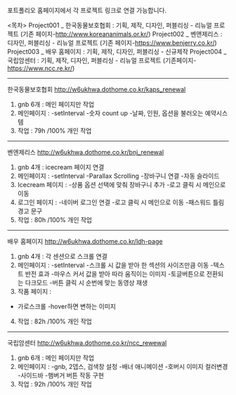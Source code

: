 포트폴리오 홈페이지에서 각 프로젝트 링크로 연결 가능합니다.


<목차>
Project001 _ 한국동물보호협회 : 기획, 제작, 디자인, 퍼블리싱 - 리뉴얼 프로젝트 (기존 페이지-http://www.koreananimals.or.kr/)
Project002 _ 벤앤제리스 : 디자인, 퍼블리싱 - 리뉴얼 프로젝트 (기존 페이지-https://www.benjerry.co.kr/)
Project003 _ 배우 홈페이지 : 기획, 제작, 디자인, 퍼블리싱 - 신규제작
Project004 _ 국립암센터 : 기획, 제작, 디자인, 퍼블리싱 - 리뉴얼 프로젝트 (기존페이지-https://www.ncc.re.kr/)

---------------------------------------------------------

<Project001> 한국동물보호협회
http://w6ukhwa.dothome.co.kr/kaps_renewal
1. gnb 6개 : 메인 페이지만 작업
2. 메인페이지 : 
  -setInterval
  -숫자 count up
  -날짜, 인원, 옵션을 불러오는 예약시스템
3. 작업 : 79h /100% 개인 작업

---------------------------------------------------------

<Project002> 벤엔제리스
http://w6ukhwa.dothome.co.kr/bnj_renewal
1. gnb 4개 : icecream 페이지 연결
2. 메인페이지 : 
  -setInterval
  -Parallax Scrolling
  -장바구니 연결
  -자동 슬라이드
3. Icecream 페이지 :
  -상품 옵션 선택에 맞춰 장바구니 추가
  -로고 클릭 시 메인으로 이동
4. 로그인 페이지 : 
  -네이버 로그인 연결
  -로고 클릭 시 메인으로 이동
  -패스워드 틀림 경고 문구
5. 작업 : 80h /100% 개인 작업

------------------------------------------------------

<Project003> 배우 홈페이지
http://w6ukhwa.dothome.co.kr/ldh-page
1. gnb 4개 : 각 센션으로 스크롤 연결
2. 메인페이지 : 
  -setInterval
  -스크롤 시 값을 받아 한 섹션의 사이즈만큼 이동
  -텍스트 반전 효과
  -마우스 커서 값을 받아 따라 움직이는 이미지
  -토글버튼으로 전환되는 다크모드
  -버튼 클릭 시 순번에 맞는 동영상 재생
3. 작품 페이지 :
  - 가로스크롤
  -hover하면 변하는 이미지
4. 작업 : 82h /100% 개인 작업

-------------------------------------------------------

<Project004> 국립암센터
http://w6ukhwa.dothome.co.kr/ncc_rewewal
1. gnb 6개 : 메인 페이지만 작업
2. 메인페이지 :
  -gnb, 2뎁스, 검색창 설정
  -배너 애니메이션
  -호버시 이미지 컬러변경
  -사이드바
  -햄버거 버튼 작동 구현
4. 작업 : 92h /100% 개인 작업
